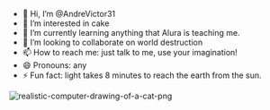 - 👋 Hi, I’m @AndreVictor31
- 👀 I’m interested in cake
- 🌱 I’m currently learning anything that Alura is teaching me.
- 💞️ I’m looking to collaborate on world destruction
- 📫 How to reach me: just talk to me, use your imagination!
- 😄 Pronouns: any
- ⚡ Fun fact: light takes 8 minutes to reach the earth from the sun.

<!---
AndreVictor31/AndreVictor31 is a ✨ special ✨ repository because its `README.md` (this file) appears on your GitHub profile.
You can click the Preview link to take a look at your changes.
--->
![realistic-computer-drawing-of-a-cat-png](https://github.com/AndreVictor31/AndreVictor31/assets/169856691/5a465e7a-27ef-4aff-9c8b-0ec702f54c2c)
